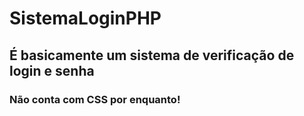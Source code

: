 # SistemaLoginPHP
 ## É basicamente um sistema de verificação de login e senha
 ### Não conta com CSS por enquanto!

